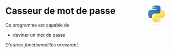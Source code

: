 # **Casseur de mot de passe** <a href="../../"><img align="right" src="../../src/images/Python-logo-notext.svg" alt="Python" height="64px"></a>

Ce programme est capable de 
* deviner un mot de passe
<!-- * Lire un fichier de mots clés et de hachage ;
* ...
* Générer des mots de passe ; -->

_D'autres fonctionnalités arriveront._